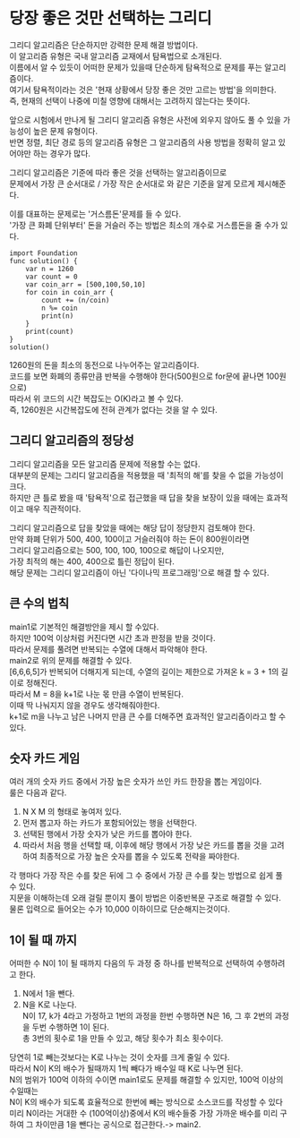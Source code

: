 # 당장 좋은 것만 선택하는 그리디
그리디 알고리즘은 단순하지만 강력한 문제 해결 방법이다.   
이 알고리즘 유형은 국내 알고리즘 교재에서 탐욕법으로 소개된다.   
이름에서 알 수 있듯이 어떠한 문제가 있을때 단순하게 탐욕적으로 문제를 푸는 알고리즘이다.   
여기서 탐욕적이라는 것은 '현재 상황에서 당장 좋은 것만 고르는 방법'을 의미한다.   
즉, 현재의 선택이 나중에 미칠 영향에 대해서는 고려하지 않는다는 뜻이다.   
   
앞으로 시험에서 만나게 될 그리디 알고리즘 유형은 사전에 외우지 않아도 풀 수 있을 가능성이 높은 문제 유형이다.   
반면 정렬, 최단 경로 등의 알고리즘 유형은 그 알고리즘의 사용 방법을 정확히 알고 있어야만 하는 경우가 많다.   
   
그리디 알고리즘은 기준에 따라 좋은 것을 선택하는 알고리즘이므로   
문제에서 가장 큰 순서대로 / 가장 작은 순서대로 와 같은 기준을 알게 모르게 제시해준다.   
   
이를 대표하는 문제로는 '거스름돈'문제를 들 수 있다.      
'가장 큰 화폐 단위부터' 돈을 거슬러 주는 방법은 최소의 개수로 거스름돈을 줄 수가 있다.   
```
import Foundation
func solution() {
    var n = 1260
    var count = 0
    var coin_arr = [500,100,50,10]
    for coin in coin_arr {
        count += (n/coin)
        n %= coin
        print(n)
    }
    print(count)
}
solution()
```
1260원의 돈을 최소의 동전으로 나누어주는 알고리즘이다.   
코드를 보면 화폐의 종류만큼 반복을 수행해야 한다(500원으로 for문에 끝나면 100원으로)   
따라서 위 코드의 시간 복잡도는 O(K)라고 볼 수 있다.   
즉, 1260원은 시간복잡도에 전혀 관계가 없다는 것을 알 수 있다.   

## 그리디 알고리즘의 정당성
그리디 알고리즘을 모든 알고리즘 문제에 적용할 수는 없다.   
대부분의 문제는 그리디 알고리즘을 적용했을 때 '최적의 해'를 찾을 수 없을 가능성이 크다.   
하지만 큰 틀로 봤을 때 '탐욕적'으로 접근했을 때 답을 찾을 보장이 있을 때에는 효과적이고 매우 직관적이다.   
   
그리디 알고리즘으로 답을 찾았을 때에는 해당 답이 정당한지 검토해야 한다.   
만약 화폐 단위가 500, 400, 100이고 거슬러줘야 하는 돈이 800원이라면   
그리디 알고리즘으로는 500, 100, 100, 100으로 해답이 나오지만,   
가장 최적의 해는 400, 400으로 틀린 정답이 된다.   
해당 문제는 그리디 알고리즘이 아닌 '다이나믹 프로그래밍'으로 해결 할 수 있다.   

## 큰 수의 법칙
main1로 기본적인 해결방안을 제시 할 수있다.   
하지만 100억 이상처럼 커진다면 시간 초과 판정을 받을 것이다.   
따라서 문제를 풀려면 반복되는 수열에 대해서 파악해야 한다.   
main2로 위의 문제를 해결할 수 있다.   
[6,6,6,5]가 반복되어 더해지게 되는데, 수열의 길이는 제한으로 가져온 k = 3 + 1의 길이로 정해진다.   
따라서 M = 8을 k+1로 나눈 몫 만큼 수열이 반복된다.   
이때 딱 나눠지지 않을 경우도 생각해줘야한다.   
k+1로 m을 나누고 남은 나머지 만큼 큰 수를 더해주면 효과적인 알고리즘이라고 할 수 있다.   
   
## 숫자 카드 게임
여러 개의 숫자 카드 중에서 가장 높은 숫자가 쓰인 카드 한장을 뽑는 게임이다.   
룰은 다음과 같다.   
1. N X M 의 형태로 놓여저 있다.   
2. 먼저 뽑고자 하는 카드가 포함되어있는 행을 선택한다.   
3. 선택된 행에서 가장 숫자가 낮은 카드를 뽑아야 한다.   
4. 따라서 처음 행을 선택할 때, 이후에 해당 행에서 가장 낮은 카드를 뽑을 것을 고려하여 최종적으로 가장 높은 숫자를 뽑을 수 있도록 전략을 짜야한다.   
   
각 행마다 가장 작은 수를 찾은 뒤에 그 수 중에서 가장 큰 수를 찾는 방법으로 쉽게 풀 수 있다.   
지문을 이해하는데 오래 걸릴 뿐이지 풀이 방법은 이중반복문 구조로 해결할 수 있다.   
물론 입력으로 들어오는 수가 10,000 이하이므로 단순해지는것이다.   
   
## 1이 될 때 까지
어떠한 수 N이 1이 될 때까지 다음의 두 과정 중 하나를 반복적으로 선택하여 수행하려고 한다.   
1. N에서 1을 뺀다.   
2. N을 K로 나눈다.   
N이 17, k가 4라고 가정하고 1번의 과정을 한번 수행하면 N은 16, 그 후 2번의 과정을 두번 수행하면 1이 된다.   
총 3번의 횟수로 1을 만들 수 있고, 해당 횟수가 최소 횟수이다.   
   
당연히 1로 빼는것보다는 K로 나누는 것이 숫자를 크게 줄일 수 있다.   
따라서 N이 K의 배수가 될때까지 1씩 빼다가 배수일 때 K로 나누면 된다.   
N의 범위가 100억 이하의 수이면 main1로도 문제를 해결할 수 있지만, 100억 이상의 수일때는   
N이 K의 배수가 되도록 효율적으로 한번에 빼는 방식으로 소스코드를 작성할 수 있다   
미리 N이라는 거대한 수 (100억이상)중에서 K의 배수들중 가장 가까운 배수를 미리 구하여 그 차이만큼 1을 뺀다는 공식으로 접근한다.-> main2.   
